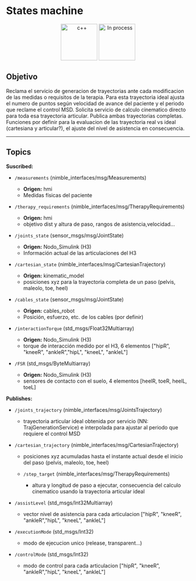 # States machine

<div align="center">
    <img width=100px src="https://img.shields.io/badge/lenguage-%20c++-blue" alt="c++">
    <img width=100px src="https://img.shields.io/badge/status-in%20process-orange" alt="In process">
</div>

## Objetivo

Reclama el servicio de generacion de trayectorias ante cada modificacion de las medidas o requisitos de la terapia. 
Para esta trayectoria ideal ajusta el numero de puntos según velocidad de avance del paciente y el periodo que reclame el control MSD. 
Solicita servicio de calculo cinematico directo para toda esa trayectoria articular. 
Publica ambas trayectorias completas. 
Funciones por definir para la evaluacion de las trayectoria real vs ideal (cartesiana y articular?), el ajuste del nivel de asistencia en consecuencia.

---

## Topics

**Suscribed:**
- `/measurements` (nimble_interfaces/msg/Measurements)
  - **Origen:** hmi
  - Medidas físicas del paciente
 
- `/therapy_requirements` (nimble_interfaces/msg/TherapyRequirements)
  - **Origen:** hmi
  - objetivo dist y altura de paso, rangos de asistencia,velocidad...

- `/joints_state` (sensor_msgs/msg/JointState)
  - **Origen:** Nodo_Simulink (H3)
  - Información actual de las articulaciones del H3
 
- `/cartesian_state` (nimble_interfaces/msg/CartesianTrajectory)
  - **Origen:** kinematic_model
  - posiciones xyz para la trayectoria completa de un paso (pelvis, maleolo, toe, heel)
 
- `/cables_state` (sensor_msgs/msg/JointState)
  - **Origen:** cables_robot
  - Posición, esfuerzo, etc. de los cables (por definir)

- `/interactionTorque` (std_msgs/Float32Multiarray)
  - **Origen:** Nodo_Simulink (H3)
  - torque de interacción medido por el H3, 6 elementos ["hipR", "kneeR", "ankleR","hipL", "kneeL", "ankleL"]
 
- `/FSR` (std_msgs/ByteMultiarray)
  - **Origen:** Nodo_Simulink (H3)
  - sensores de contacto con el suelo, 4 elementos [heelR, toeR, heelL, toeL] 



**Publishes:**

- `/joints_trajectory` (nimble_interfaces/msg/JointsTrajectory)
    - trayectoria articular ideal obtenida por servicio (NN: TrajGenerationService) e interpolada para ajustar al periodo que requiere el control MSD

- `/cartesian_trajectory` (nimble_interfaces/msg/CartesianTrajectory)
    - posiciones xyz acumuladas hasta el instante actual desde el inicio del paso (pelvis, maleolo, toe, heel) 
  
  - `/step_target` (nimble_interfaces/msg/TherapyRequirements)
    - altura y longitud de paso a ejecutar, consecuencia del calculo cinematico usando la trayectoria articular ideal

- `/assistLevel` (std_msgs/Int32Multiarray)
    - vector nivel de asistencia para cada articulacion ["hipR", "kneeR", "ankleR","hipL", "kneeL", "ankleL"]
 
- `/executionMode` (std_msgs/Int32)
    - modo de ejecucion unico (release, transparent...)
 
- `/controlMode` (std_msgs/Int32)
    - modo de control para cada articulacion ["hipR", "kneeR", "ankleR","hipL", "kneeL", "ankleL"]
